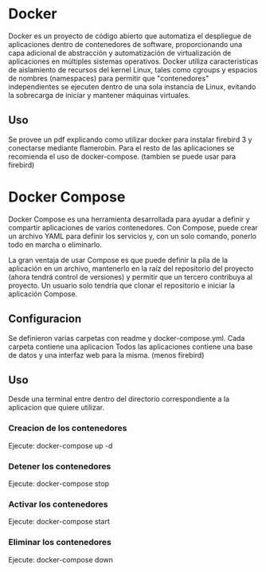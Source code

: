 # Docker

Docker es un proyecto de código abierto que automatiza el despliegue de aplicaciones dentro de contenedores de software, proporcionando una capa adicional de abstracción y automatización de virtualización de aplicaciones en múltiples sistemas operativos. 
Docker utiliza características de aislamiento de recursos del kernel Linux, tales como cgroups y espacios de nombres (namespaces) para permitir que "contenedores" independientes se ejecuten dentro de una sola instancia de Linux, evitando la sobrecarga de iniciar y mantener máquinas virtuales.

## Uso

Se provee un pdf explicando como utilizar docker para instalar firebird 3 y conectarse mediante flamerobin.
Para el resto de las aplicaciones se recomienda el uso de docker-compose. (tambien se puede usar para firebird)

# Docker Compose

Docker Compose es una herramienta desarrollada para ayudar a definir y compartir aplicaciones de varios contenedores. Con Compose, puede crear un archivo YAML para definir los servicios y, con un solo comando, ponerlo todo en marcha o eliminarlo.

La gran ventaja de usar Compose es que puede definir la pila de la aplicación en un archivo, mantenerlo en la raíz del repositorio del proyecto (ahora tendrá control de versiones) y permitir que un tercero contribuya al proyecto. Un usuario solo tendría que clonar el repositorio e iniciar la aplicación Compose.

## Configuracion

Se definieron varias carpetas con readme y docker-compose.yml.
Cada carpeta contiene una aplicacion
Todos las aplicaciones contiene una base de datos y una interfaz web para la misma. (menos firebird)

## Uso

Desde una terminal entre dentro del directorio correspondiente a la aplicacion que quiere utilizar.

### Creacion de los contenedores
Ejecute: docker-compose up -d

### Detener los contenedores
Ejecute: docker-compose stop

### Activar los contenedores
Ejecute: docker-compose start

### Eliminar los contenedores
Ejecute: docker-compose down


